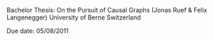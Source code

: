 Bachelor Thesis: On the Pursuit of Causal Graphs 
(Jonas Ruef & Felix Langenegger)
University of Berne Switzerland

Due date: 05/08/2011